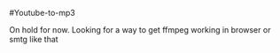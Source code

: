 #Youtube-to-mp3

On hold for now.
Looking for a way to get ffmpeg working in browser or smtg like that